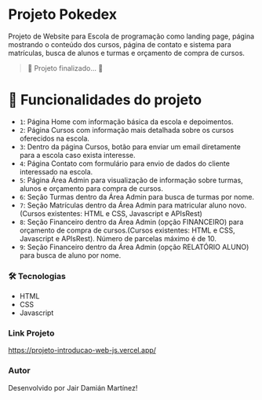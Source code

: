 # Projeto Pokedex

Projeto de Website para Escola de programação como landing page, página mostrando o conteúdo dos cursos, página de contato e sistema para matrículas, busca de alunos e turmas e orçamento de compra de cursos.

> :checkered_flag: Projeto finalizado... :checkered_flag:

# :hammer: Funcionalidades do projeto

- `1`: Página Home com informação básica da escola e depoimentos.
- `2`: Página Cursos com informação mais detalhada sobre os cursos oferecidos na escola.
- `3`: Dentro da página Cursos, botão para enviar um email diretamente para a escola caso exista interesse.
- `4`: Página Contato com formulário para envio de dados do cliente interessado na escola.
- `5`: Página Área Admin para visualização de informação sobre turmas, alunos e orçamento para compra de cursos.
- `6`: Seção Turmas dentro da Área Admin para busca de turmas por nome.
- `7`: Seção Matrículas dentro da Área Admin para matricular aluno novo.(Cursos existentes: HTML e CSS, Javascript e APIsRest)
- `8`: Seção Financeiro dentro da Área Admin (opção FINANCEIRO) para orçamento de compra de cursos.(Cursos existentes: HTML e CSS, Javascript e APIsRest). Número de parcelas máximo é de 10.
- `9`: Seção Financeiro dentro da Área Admin (opção RELATÓRIO ALUNO) para busca de aluno por nome.


### 🛠 Tecnologias
- HTML
- CSS
- Javascript

### Link Projeto
https://projeto-introducao-web-js.vercel.app/

### Autor
Desenvolvido por Jair Damián Martínez!